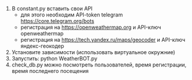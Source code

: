 1) В constant.py вставить свои API
	- для этого необходим API-token telegram https://core.telegram.org/bots
	- регистрация на https://openweathermap.org и API-ключ openweathermap
	- регистрация на https://tech.yandex.ru/maps/geocoder и API-ключ яндекс-геокодер
2) Установите зависимости (использовать виртуальное окружние)
3) Запустить: python WeatherBOT.py
4) check_db.py можно посмотреть пользователей, время регистрации, время последнего посещения
